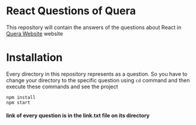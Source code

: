 # React Questions of Quera

This repository will contain the answers of the questions about React in [Quera Website](https://quera.ir/problemset/technology?filter_tags=98&sort_state=N) website

# Installation

Every directory in this repository represents as a question.
So you have to change your directory to the specific question using `cd` command and then execute these commands and see the project

```
npm install
npm start
```

#### link of every question is in the **link.txt** file on its directory
